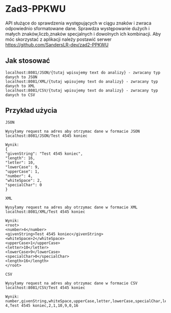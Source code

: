 # Zad3-PPKWU

API służące do sprawdzenia występujących w ciągu znaków i zwraca odpowiednio sformatowane dane.
Sprawdza występowanie dużych i małych znaków,liczb,znaków specjalnych i dowolnych ich kombinacji.
Aby móc skorzystać z aplikacji należy postawić serwer https://github.com/SandersLR-dev/zad2-PPKWU

## Jak stosować
```haml
localhost:8081/JSON/{tutaj wpisujemy text do analizy} - zwracany typ danych to JSON
localhost:8081/XML/{tutaj wpisujemy text do analizy} - zwracany typ danych to XML
localhost:8081/CSV/{tutaj wpisujemy text do analizy} - zwracany typ danych to CSV
```

## Przykład użycia
```haml
JSON

Wysyłamy request na adres aby otrzymac dane w formacie JSON
localhost:8081/JSON/Test 4545 koniec

Wynik:
{
"givenString": "Test 4545 koniec",
"length": 16,
"letter": 10,
"lowerCase": 9,
"upperCase": 1,
"number": 4,
"whiteSpace": 2,
"specialChar": 0
}

XML

Wysyłamy request na adres aby otrzymac dane w formacie XML
localhost:8081/XML/Test 4545 koniec

Wynik:
<root>
<number>4</number>
<givenString>Test 4545 koniec</givenString>
<whiteSpace>2</whiteSpace>
<upperCase>1</upperCase>
<letter>10</letter>
<lowerCase>9</lowerCase>
<specialChar>0</specialChar>
<length>16</length>
</root>

CSV

Wysyłamy request na adres aby otrzymac dane w formacie CSV
localhost:8081/CSV/Test 4545 koniec

Wynik:
number,givenString,whiteSpace,upperCase,letter,lowerCase,specialChar,length
4,Test 4545 koniec,2,1,10,9,0,16

```
